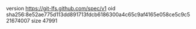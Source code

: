 version https://git-lfs.github.com/spec/v1
oid sha256:8e52ae775d113dd891713fdcb6186300a4c65c9af4165e058ce5c9c521674007
size 47991
